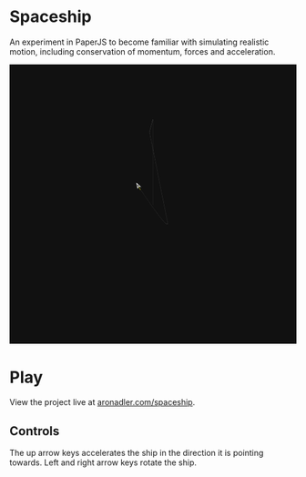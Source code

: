 # Spaceship
An experiment in PaperJS to become familiar with simulating realistic motion, including conservation of momentum, forces and acceleration. 

![Screenshot of the game](docs/screencap-1.png)

# Play
View the project live at [aronadler.com/spaceship](docs/screencap-1.png).
## Controls
The up arrow keys accelerates the ship in the direction it is pointing towards. Left and right arrow keys rotate the ship. 
